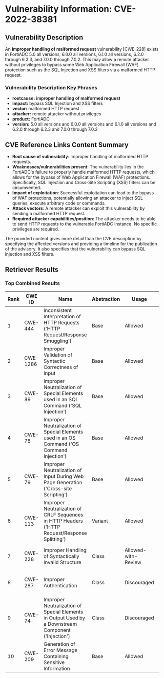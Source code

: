 # Vulnerability Information: CVE-2022-38381

## Vulnerability Description
An **improper handling of malformed request** vulnerability [CWE-228] exists in FortiADC 5.0 all versions, 6.0.0 all versions, 6.1.0 all versions, 6.2.0 through 6.2.3, and 7.0.0 through 7.0.2. This may allow a remote attacker without privileges to bypass some Web Application Firewall (WAF) protection such as the SQL Injection and XSS filters via a malformed HTTP request.

### Vulnerability Description Key Phrases
- **rootcause:** **improper handling of malformed request**
- **impact:** bypass SQL Injection and XSS filters
- **vector:** malformed HTTP request
- **attacker:** remote attacker without privileges
- **product:** FortiADC
- **version:** 5.0 all versions and 6.0.0 all versions and 6.1.0 all versions and 6.2.0 through 6.2.3 and 7.0.0 through 7.0.2

## CVE Reference Links Content Summary
- **Root cause of vulnerability**: Improper handling of malformed HTTP requests.
- **Weaknesses/vulnerabilities present**:  The vulnerability lies in the FortiADC's failure to properly handle malformed HTTP requests, which allows for the bypass of Web Application Firewall (WAF) protections. Specifically, SQL Injection and Cross-Site Scripting (XSS) filters can be circumvented.
- **Impact of exploitation**: Successful exploitation can lead to the bypass of WAF protections, potentially allowing an attacker to inject SQL queries, execute arbitrary code or commands.
- **Attack vectors**:  A remote attacker can exploit this vulnerability by sending a malformed HTTP request.
- **Required attacker capabilities/position**: The attacker needs to be able to send HTTP requests to the vulnerable FortiADC instance. No specific privileges are required.

The provided content gives more detail than the CVE description by specifying the affected versions and providing a timeline for the publication of the advisory. It also specifies that the vulnerability can bypass SQL injection and XSS filters.

## Retriever Results

### Top Combined Results

| Rank | CWE ID | Name | Abstraction | Usage | Combined Score | Retrievers | Individual Scores |
|------|--------|------|-------------|-------|---------------|------------|-------------------|
| 1 | CWE-444 | Inconsistent Interpretation of HTTP Requests ('HTTP Request/Response Smuggling') | Base | Allowed | 0.6786 | dense, sparse, graph | dense: 0.608, sparse: 0.276, graph: 0.606 |
| 2 | CWE-1286 | Improper Validation of Syntactic Correctness of Input | Base | Allowed | 0.4750 | sparse, graph | sparse: 0.279, graph: 0.882 |
| 3 | CWE-89 | Improper Neutralization of Special Elements used in an SQL Command ('SQL Injection') | Base | Allowed | 0.4710 | sparse, graph | sparse: 0.288, graph: 0.857 |
| 4 | CWE-78 | Improper Neutralization of Special Elements used in an OS Command ('OS Command Injection') | Base | Allowed | 0.4407 | dense, sparse | dense: 0.578, sparse: 0.265 |
| 5 | CWE-79 | Improper Neutralization of Input During Web Page Generation ('Cross-site Scripting') | Base | Allowed | 0.4397 | sparse, graph | sparse: 0.275, graph: 0.789 |
| 6 | CWE-113 | Improper Neutralization of CRLF Sequences in HTTP Headers ('HTTP Request/Response Splitting') | Variant | Allowed | 0.4306 | dense, sparse | dense: 0.613, sparse: 0.279 |
| 7 | CWE-228 | Improper Handling of Syntactically Invalid Structure | Class | Allowed-with-Review | 0.3263 | dense, sparse | dense: 0.629, sparse: 0.421 |
| 8 | CWE-287 | Improper Authentication | Class | Discouraged | 0.2006 | dense, sparse | dense: 0.579, sparse: 0.277 |
| 9 | CWE-74 | Improper Neutralization of Special Elements in Output Used by a Downstream Component ('Injection') | Class | Discouraged | 0.1657 | sparse, graph | sparse: 0.274, graph: 0.598 |
| 10 | CWE-209 | Generation of Error Message Containing Sensitive Information | Base | Allowed | 0.1553 | sparse | sparse: 0.272 |

